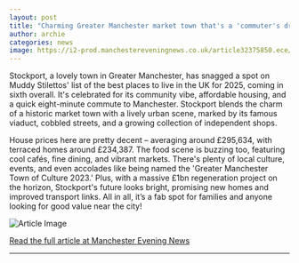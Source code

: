 ```yaml
---
layout: post
title: "Charming Greater Manchester market town that's a 'commuter's dream' makes UK's 'best places to live' list"
author: archie
categories: news
image: https://i2-prod.manchestereveningnews.co.uk/article32375850.ece/ALTERNATES/s1200/1_JS379148010.jpg
---
```

Stockport, a lovely town in Greater Manchester, has snagged a spot on Muddy Stilettos' list of the best places to live in the UK for 2025, coming in sixth overall. It's celebrated for its community vibe, affordable housing, and a quick eight-minute commute to Manchester. Stockport blends the charm of a historic market town with a lively urban scene, marked by its famous viaduct, cobbled streets, and a growing collection of independent shops. 

House prices here are pretty decent – averaging around £295,634, with terraced homes around £234,387. The food scene is buzzing too, featuring cool cafés, fine dining, and vibrant markets. There's plenty of local culture, events, and even accolades like being named the 'Greater Manchester Town of Culture 2023.' Plus, with a massive £1bn regeneration project on the horizon, Stockport's future looks bright, promising new homes and improved transport links. All in all, it’s a fab spot for families and anyone looking for good value near the city!

![Article Image](https://i2-prod.manchestereveningnews.co.uk/article32375850.ece/ALTERNATES/s1200/1_JS379148010.jpg)

[Read the full article at Manchester Evening News](https://www.manchestereveningnews.co.uk/news/greater-manchester-news/charming-greater-manchester-market-town-32512043)

---
